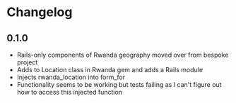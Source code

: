 # Changelog

## 0.1.0

 * Rails-only components of Rwanda geography moved over from bespoke project
 * Adds to Location class in Rwanda gem and adds a Rails module
 * Injects rwanda_location into form_for
 * Functionality seems to be working but tests failing as I can't figure out how to access this injected function
 